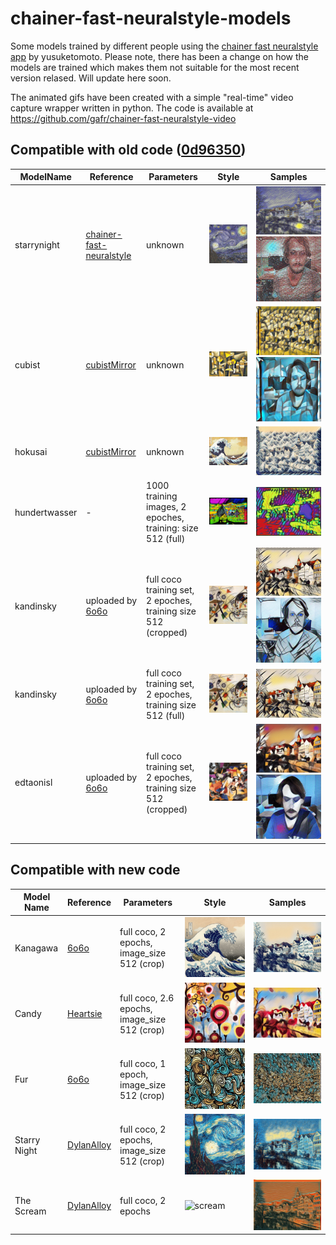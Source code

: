 # chainer-fast-neuralstyle-models

Some models trained by different people using the [chainer fast neuralstyle app](https://github.com/yusuketomoto/chainer-fast-neuralstyle) by yusuketomoto.
Please note, there has been a change on how the models are trained which makes them not suitable for the most recent version relased. Will update here soon.

The animated gifs have been created with a simple "real-time" video capture wrapper written in python. The code is available at https://github.com/gafr/chainer-fast-neuralstyle-video

## Compatible with old code ([0d96350](https://github.com/yusuketomoto/chainer-fast-neuralstyle/tree/0d96350))

ModelName | Reference | Parameters | Style | Samples
--- | --- | --- | --- | ---
starrynight | [chainer-fast-neuralstyle](https://github.com/yusuketomoto/chainer-fast-neuralstyle) | unknown |![starrynight](images/starrynight-style.jpg) | ![starrynight](images/starrynight.jpg) ![starry](images/starrynight.gif?raw=true)
cubist | [cubistMirror](https://github.com/genekogan/CubistMirror/) | unknown |![cubist](images/cubist-style.jpg?raw=true) |<img src="images/cubist.jpg?raw=true" alt="alt text" width="1500"> ![cubist](images/cubist.gif?raw=true)
hokusai | [cubistMirror](https://github.com/genekogan/CubistMirror/) | unknown | ![hokusai](images/hokusai-style.jpg?raw=true)| ![hokusai](images/hokusai.jpg?raw=true)
hundertwasser | - | 1000 training images, 2 epoches, training: size 512 (full) | ![hundertwasser](images/hundertwasser-style.jpg?raw=true)| ![](images/hundertwasser.jpg?raw=true)
kandinsky | uploaded by [6o6o](https://github.com/6o6o) | full coco training set, 2 epoches, training size 512 (cropped) | ![kandinsky](images/kandinsky.jpg?raw=true)| ![kandinski](images/kandinsky_e2_crop512.jpg?raw=true) ![kandinskigif](images/kandinsky_crop.gif?raw=true)
kandinsky | uploaded by [6o6o](https://github.com/6o6o) | full coco training set, 2 epoches, training size 512 (full) | ![kandinsky](images/kandinsky.jpg?raw=true)| ![kandinski](images/kandinsky_e2_full512.jpg?raw=true)
edtaonisl | uploaded by [6o6o](https://github.com/6o6o) | full coco training set, 2 epoches, training size 512 (cropped) | ![edtaonisl](images/edtaonisl.jpg)| ![edtaonisl](images/edtaonisl_e2_crop512.jpg) ![edtaonisl](images/edtaonisl.gif?raw=true)

## Compatible with new code

Model Name | Reference | Parameters | Style | Samples
--- | --- | --- | --- | ---
Kanagawa | [6o6o](https://github.com/6o6o) | full coco, 2 epochs, image_size 512 (crop) | ![kanagawa](images/kanagawa-style.jpg)| ![kanagawa](images/kanagawa.jpg)
Candy | [Heartsie](https://github.com/Heartsie) | full coco, 2.6 epochs, image_size 512 (crop) | ![candy](images/candy-style.jpg)| ![candy](images/candy.jpg)
Fur | [6o6o](https://github.com/6o6o) | full coco, 1 epoch, image_size 512 (crop) | ![fur](images/fur-style.jpg)| ![fur](images/fur.jpg)
Starry Night | [DylanAlloy](https://github.com/DylanAlloy) | full coco, 2 epochs, image_size 512 (crop) | ![starry](images/starry-style.jpg)| ![starry](images/starry.jpg)
The Scream | [DylanAlloy](https://github.com/DylanAlloy) | full coco, 2 epochs | ![scream](images/scream-style.jpg)| ![scream](images/scream-style.modeltubingen.jpg)
